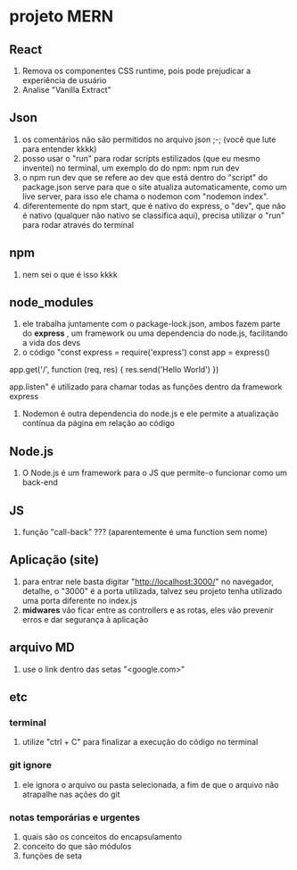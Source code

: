 # projeto MERN

## React

1. Remova os componentes CSS runtime, pois pode prejudicar a experiência de usuário
2. Analise "Vanilla Extract"

## Json

1. os comentários não são permitidos no arquivo json ;-; (você que lute para entender kkkk)
2. posso usar o "run" para rodar scripts estilizados (que eu mesmo inventei) no terminal, um exemplo do do npm: npm run dev
3. o npm run dev que se refere ao dev que está dentro do "script" do package.json serve para que o site atualiza automaticamente, como um live server, para isso ele chama o nodemon com "nodemon index".
4. diferentemente do npm start, que é nativo do express, o "dev", que não é nativo (qualquer não nativo se classifica aqui), precisa utilizar o "run" para rodar através do terminal

## npm

1. nem sei o que é isso kkkk

## node_modules

1. ele trabalha juntamente com o package-lock.json, ambos fazem parte do **express** , um framework ou uma dependencia do node.js, facilitando a vida dos devs
2. o código "const express = require('express')
const app = express()

app.get('/', function (req, res) {
  res.send('Hello World')
})

app.listen" é utilizado para chamar todas as funções dentro da framework express

1. Nodemon é outra dependencia do node.js e ele permite a atualização contínua da página em relação ao código

## Node.js

1. O Node.js é um framework para o JS que permite-o funcionar como um back-end

## JS

1. função "call-back" ??? (aparentemente é uma function sem nome)

## Aplicação (site)

1. para entrar nele basta digitar "<http://localhost:3000/>" no navegador, detalhe, o "3000" é a porta utilizada, talvez seu projeto tenha utilizado uma porta diferente no index.js
2. **midwares** vão ficar entre as controllers e as rotas, eles vão prevenir erros e dar segurança à aplicação

## arquivo MD

1. use o link dentro das setas "<google.com>"

## etc

### terminal

1. utilize "ctrl + C" para finalizar a execução do código no terminal

### git ignore

1. ele ignora o arquivo ou pasta selecionada, a fim de que o arquivo não atrapalhe nas ações do git

### notas temporárias e urgentes

1. quais são os conceitos do encapsulamento
2. conceito do que são módulos
3. funções de seta
